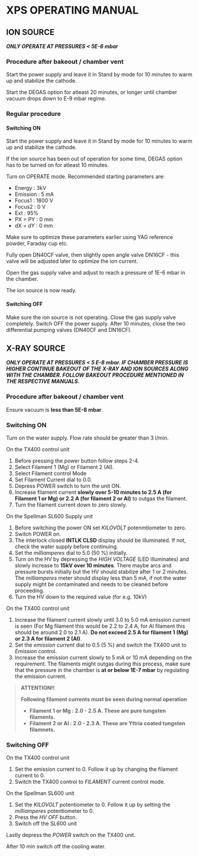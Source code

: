# XPS OPERATING MANUAL

## ION SOURCE

***ONLY OPERATE AT PRESSURES < 5E-6 mbar***

### Procedure after bakeout / chamber vent

Start the power supply and leave it in Stand by mode for 10 minutes to warm up and stabilize the cathode.

Start the DEGAS option for atleast 20 minutes, or longer until chamber vacuum drops down to E-9 mbar regime.

### Regular procedure

#### Switching ON

Start the power supply and leave it in Stand by mode for 10 minutes to warm up and stabilize the cathode.

If the ion source has been out of operation for some time, DEGAS option has to be turned on for atleast 10 minutes.

Turn on OPERATE mode. Recommended starting parameters are:

* Energy : 3kV
* Emission : 5 mA
* Focus1 : 1800 V
* Focus2 : 0 V
* Ext : 95%
* PX = PY : 0 mm
* dX = dY : 0 mm

Make sure to optimize these parameters earlier using YAG reference powder, Faraday cup etc.

Fully open DN40CF valve, then slightly open angle valve DN16CF - this valve will be adjusted later to optimize the ion current.

Open the gas supply valve and adjust to reach a pressure of 1E-6 mbar in the chamber.

The ion source is now ready.

#### Switching OFF

Make sure the ion source is not operating. Close the gas supply valve completely. Switch OFF the power supply. After 10 minutes, close the two differential pumping valves (DN40CF and DN16CF).

## X-RAY SOURCE

***ONLY OPERATE AT PRESSURES < 5 E-8 mbar. IF CHAMBER PRESSURE IS HIGHER CONTINUE BAKEOUT OF THE X-RAY AND ION SOURCES ALONG WITH THE CHAMBER. FOLLOW BAKEOUT PROCEDURE MENTIONED IN THE RESPECTIVE MANUALS.***

### Procedure after bakeout / chamber vent

Ensure vacuum is **less than 5E-8 mbar**.

### Switching ON

Turn on the water supply. Flow rate should be greater than 3 l/min.

On the TX400 control unit

1. Before pressing the power button follow steps 2-4.
2. Select Filament 1 (Mg) or Filament 2 (Al).
3. Select Filament control Mode
4. Set Filament Current dial to 0.0.
5. Depress POWER switch to turn the unit ON.
6. Increase filament current **slowly over 5-10 minutes to 2.5 A (for Filament 1 or Mg) or 2.2 A (for filament 2 or Al)** to outgas the filament.
7. Turn the filament current down to zero slowly.

On the Spellman SL600 Supply unit

1. Before switching the power ON set *KILOVOLT* potenmtiometer to zero.
2. Switch POWER on.
3. The interlock closed **INTLK CLSD** display should be illuminated. If not, check the water supply before continuing.
4. Set the *milliamperes* dial to 5.0 (50 %) initially.
5. Turn on the HV by depressing the *HIGH VOLTAGE* (LED illuminates) and slowly increase to **15kV over 10 minutes**. There maybe arcs and pressure bursts initially but the HV should stabilize after 1 or 2 minutes. The *milliamperes* meter should display less than 5 mA, if not the water supply might be contaminated and needs to be cleaned before proceeding.
6. Turn the HV down to the required value (for e.g. 10kV)

On the TX400 control unit

1. Increase the filament current slowly until 3.0 to 5.0 mA emission current is seen (For Mg filament this would be 2.2 to 2.4 A, for Al filament this should be around 2.0 to 2.1 A). **Do not exceed 2.5 A for filament 1 (Mg) or 2.3 A for filament 2 (Al)**.
2. Set the *emission current* dial to 0.5 (5 %) and switch the TX400 unit to *Emission* control.
3. Increase the emission current slowly to 5 mA or 10 mA depending on the requirement. The filaments might outgas during this process, make sure that the pressure in the chamber is **at or below 1E-7 mbar** by regulating the emission current.

> **ATTENTION!!**
>
>**Following filament currents must be seen during normal operation**
>
>* **Filament 1 or Mg : 2.0 - 2.5 A. These are pure tungsten filaments.**
>* **Filament 2 or Al : 2.0 - 2.3 A. These are Yttria coated tungsten filamnets.**

### Switching OFF

On the TX400 control unit

1. Set the emission current to 0. Follow it up by changing the filament current to 0.
2. Switch the TX400 control to *FILAMENT* current control mode.

On the Spellman SL600 unit

1. Set the *KILOVOLT* potentiometer to 0. Follow it up by setting the *milliamperes* potentiometer to 0.
2. Press the *HV OFF* button.
3. Switch off the SL600 unit

Lastly depress the *POWER* switch on the TX400 unit.

After 10 min switch off the cooling water.
